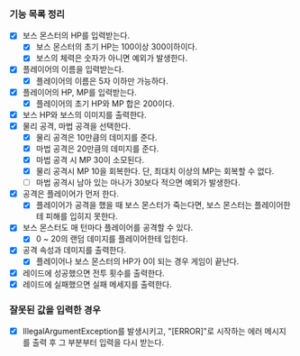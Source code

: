 ### 기능 목록 정리

- [x] 보스 몬스터의 HP를 입력받는다.
    - [x] 보스 몬스터의 초기 HP는 100이상 300이하이다.
    - [x] 보스의 체력은 숫자가 아니면 예외가 발생한다.
- [x] 플레이어의 이름을 입력받는다.
    - [x] 플레이어의 이름은 5자 이하만 가능하다.
- [x] 플레이어의 HP, MP를 입력받는다.
    - [x] 플레이어의 초기 HP와 MP 합은 200이다.
- [x] 보스 HP와 보스의 이미지를 출력한다.
- [x] 물리 공격, 마법 공격을 선택한다.
    - [x] 물리 공격은 10만큼의 데미지를 준다.
    - [x] 마법 공격은 20만큼의 데미지를 준다.
    - [x] 마법 공격 시 MP 30이 소모된다.
    - [x] 물리 공격시 MP 10을 회복한다. 단, 최대치 이상의 MP는 회복할 수 없다.
    - [ ] 마법 공격시 남아 있는 마나가 30보다 적으면 예외가 발생한다.
- [x] 공격은 플레이어가 먼저 한다.
    - [x] 플레이어가 공격을 했을 때 보스 몬스터가 죽는다면, 보스 몬스터는 플레이어한테 피해를 입히지 못한다.
- [x] 보스 몬스터도 매 턴마다 플레이어를 공격할 수 있다.
    - [x] 0 ~ 20의 랜덤 데미지를 플레이어한테 입힌다.
- [x] 공격 속성과 데미지를 출력한다.
    - [x] 플레이어나 보스 몬스터의 HP가 0이 되는 경우 게임이 끝난다.
- [x] 레이드에 성공했으면 전투 횟수를 출력한다.
- [x] 레이드에 실패했으면 실패 메세지를 출력한다.

### 잘못된 값을 입력한 경우

- [x] IllegalArgumentException를 발생시키고, "[ERROR]"로 시작하는 에러 메시지를 출력 후 그 부분부터 입력을 다시 받는다.
